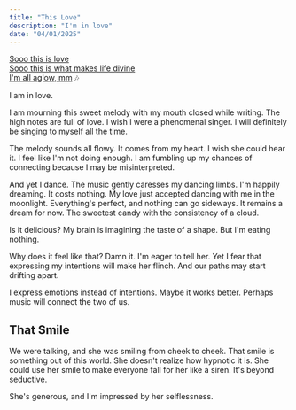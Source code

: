 ```yaml
---
title: "This Love"
description: "I'm in love"
date: "04/01/2025"
---
```


[Sooo this is love </br> Sooo this is what makes life divine </br> I'm all aglow, mm](https://www.youtube.com/watch?v=sz4YaMr1rlo) 🎶

I am in love.

I am mourning this sweet melody with my mouth closed while writing. The high notes are full of love. I wish I were a phenomenal singer. I will definitely be singing to myself all the time.

The melody sounds all flowy. It comes from my heart. I wish she could hear it. I feel like I'm not doing enough. I am fumbling up my chances of connecting because I may be misinterpreted.

And yet I dance. The music gently caresses my dancing limbs. I'm happily dreaming. It costs nothing. My love just accepted dancing with me in the moonlight. Everything's perfect, and nothing can go sideways. It remains a dream for now. The sweetest candy with the consistency of a cloud.

Is it delicious? My brain is imagining the taste of a shape. But I'm eating nothing.

Why does it feel like that? Damn it. I'm eager to tell her. Yet I fear that expressing my intentions will make her flinch. And our paths may start drifting apart.

I express emotions instead of intentions. Maybe it works better. Perhaps music will connect the two of us.

## That Smile

We were talking, and she was smiling from cheek to cheek. That smile is something out of this world. She doesn't realize how hypnotic it is. She could use her smile to make everyone fall for her like a siren. It's beyond seductive.

She's generous, and I'm impressed by her selflessness.
